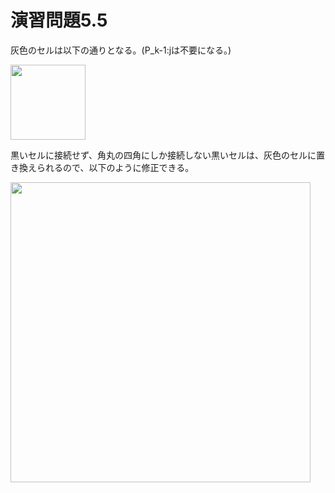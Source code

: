# 演習問題5.5

灰色のセルは以下の通りとなる。(P_k-1:jは不要になる。)

<img src="https://horie-t.github.io/DigitalDesignAndComputerArchitecture-Ans/images/ex5-5/ex5-5-GrayCell.svg" width="120px" />

黒いセルに接続せず、角丸の四角にしか接続しない黒いセルは、灰色のセルに置き換えられるので、以下のように修正できる。

<img src="https://horie-t.github.io/DigitalDesignAndComputerArchitecture-Ans/images/ex5-5/ex5-5-Prefix-Network.svg" width="480px" />

